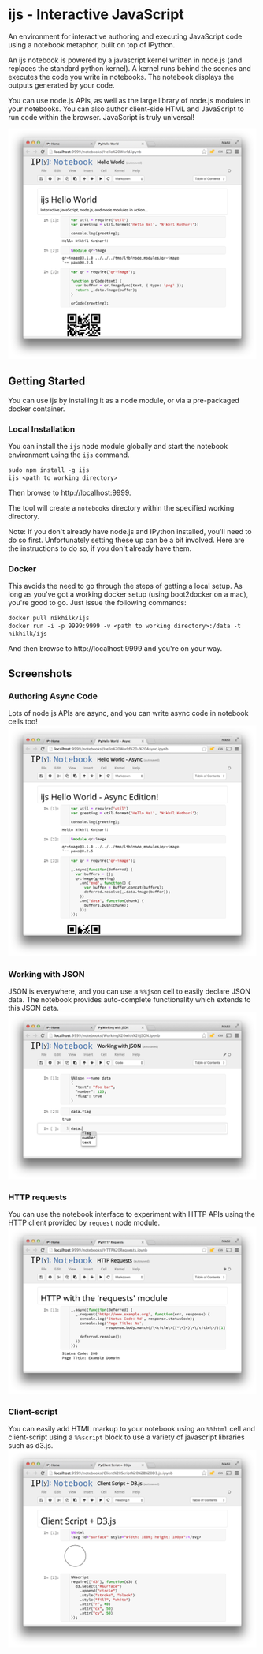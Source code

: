 # ijs - Interactive JavaScript

An environment for interactive authoring and executing JavaScript code using a
notebook metaphor, built on top of IPython.

An ijs notebook is powered by a javascript kernel written in node.js (and
replaces the standard python kernel). A kernel runs behind the scenes and
executes the code you write in notebooks. The notebook displays the outputs
generated by your code.

You can use node.js APIs, as well as the large library of node.js modules
in your notebooks. You can also author client-side HTML and JavaScript to
run code within the browser. JavaScript is truly universal!

![Hello World using node.js APIs and qr-image node module](docs/HelloWorld.png)

## Getting Started
You can use ijs by installing it as a node module, or via a pre-packaged
docker container.

### Local Installation
You can install the `ijs` node module globally and start the notebook
environment using the `ijs` command.

    sudo npm install -g ijs
    ijs <path to working directory>

Then browse to http://localhost:9999.

The tool will create a `notebooks` directory within the specified working
directory.

Note: If you don't already have node.js and IPython installed, you'll need
to do so first. Unfortunately setting these up can be a bit involved. Here
are the instructions to do so, if you don't already have them.

### Docker
This avoids the need to go through the steps of getting a local setup. As
long as you've got a working docker setup (using boot2docker on a mac),
you're good to go. Just issue the following commands:

    docker pull nikhilk/ijs
    docker run -i -p 9999:9999 -v <path to working directory>:/data -t nikhilk/ijs
    
And then browse to http://localhost:9999 and you're on your way.

## Screenshots

### Authoring Async Code
Lots of node.js APIs are async, and you can write async code in notebook
cells too!
![Hello World - Async Edition](docs/HelloWorldAsync.png)

### Working with JSON
JSON is everywhere, and you can use a `%%json` cell to easily declare
JSON data. The notebook provides auto-complete functionality which extends
to this JSON data.
![JSON Data](docs/JSON.png)

### HTTP requests
You can use the notebook interface to experiment with HTTP APIs using the
HTTP client provided by `request` node module.
![HTTP Requests](docs/HTTPRequests.png)

### Client-script
You can easily add HTML markup to your notebook using an `%%html` cell
and client-script using a `%%script` block to use a variety of javascript
libraries such as d3.js.
![HTML, JavaScript, d3.js](docs/ClientScript.png)
